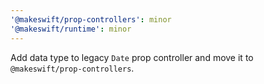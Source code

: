```yaml
---
'@makeswift/prop-controllers': minor
'@makeswift/runtime': minor
---
```


Add data type to legacy `Date` prop controller and move it to `@makeswift/prop-controllers`.
